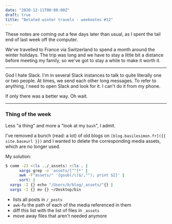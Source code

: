 ```yaml
---
date: "2020-12-11T00:00:00Z"
draft: true
title: "Belated winter travels - weeknotes #12"
---
```


These notes are coming out a few days later than usual, as I spent the tail end of last week off the computer.

We've travelled to France via Switzerland to spend a month around the winter holidays. The trip was long and we have to stay a little bit a distance before meeting my family, so we've got to stay a while to make it worth it.

---

God I hate Slack. I'm in several Slack instances to talk to quite literally one or two people. At times, we send each other long messages. To refer to anything, I need to open Slack and look for it. I can't do it from my phone.

If only there was a better way. Oh wait.

---

### Thing of the week

Less "a thing" and more a "look at my `bash`", I admit.

I've removed a bunch (read: a lot) of old blogs on `[blog.basilesimon.fr]({{ site.baseurl }})` and I wanted to delete the corresponding media assets, which are no longer used.

My solution:

```sh
$ comm -23 <(ls ../_assets) <(ls . |
      xargs grep -o 'assets/[^"]*' |
      awk -F"assets/" '{gsub(/\)$/,""); print $2}' |
      sort) |
  xargs -I {} echo "/Users/b/blog/_assets/"{} |
  xargs -I {} mv {} ~/Desktop/bin
```

- lists all posts in `/_posts`
- `awk`-fu the path of each of the media referenced in them
- diff this list with the list of files in `_assets`
- move away files that aren't needed anymore
